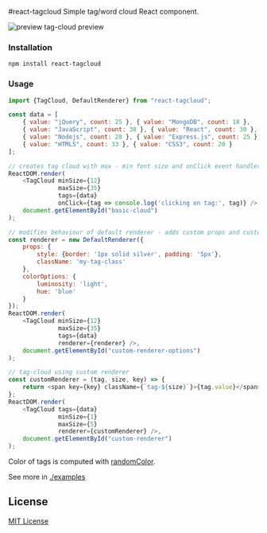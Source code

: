#react-tagcloud
Simple tag/word cloud React component.

![preview tag-cloud preview](http://s27.postimg.org/ki0u7pe83/preview.png)

### Installation

```
npm install react-tagcloud
```

### Usage


```javascript
import {TagCloud, DefaultRenderer} from "react-tagcloud";

const data = [
    { value: "jQuery", count: 25 }, { value: "MongoDB", count: 18 },
    { value: "JavaScript", count: 38 }, { value: "React", count: 30 },
    { value: "Nodejs", count: 28 }, { value: "Express.js", count: 25 },
    { value: "HTML5", count: 33 }, { value: "CSS3", count: 20 }
];

// creates tag cloud with max - min font size and onClick event handler
ReactDOM.render(
    <TagCloud minSize={12}
              maxSize={35}
              tags={data}
              onClick={tag => console.log('clicking on tag:', tag)} />,
    document.getElementById("basic-cloud")
);

// modifies behaviour of default renderer - adds custom props and custom color options
const renderer = new DefaultRenderer({
    props: {
        style: {border: '1px solid silver', padding: '5px'},
        className: 'my-tag-class'
    },
    colorOptions: {
        luminosity: 'light',
        hue: 'blue'
    }
});
ReactDOM.render(
    <TagCloud minSize={12}
              maxSize={35}
              tags={data}
              renderer={renderer} />,
    document.getElementById("custom-renderer-options")
);

// tag-cloud using custom renderer
const customRenderer = (tag, size, key) => {
    return <span key={key} className={`tag-${size}`}>{tag.value}</span>;
};
ReactDOM.render(
    <TagCloud tags={data}
              minSize={1}
              maxSize={5}
              renderer={customRenderer} />,
    document.getElementById("custom-renderer")
);
```

Color of tags is computed with [randomColor](https://github.com/davidmerfield/randomColor).

See more in [./examples](https://github.com/madox2/react-tagcloud/tree/master/examples)

## License

[MIT License](https://github.com/madox2/react-tagcloud/blob/master/LICENSE)

